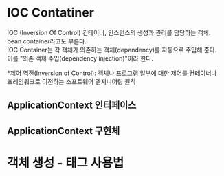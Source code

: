 # IOC Contatiner
IOC (Inversion Of Control) 컨테이너, 인스턴스의 생성과 관리를 담당하는 객체. bean container라고도 부른다.  
IOC Container는 각 객체가 의존하는 객체(dependency)를 자동으로 주입해 준다. 이를 "의존 객체 주입(dependency injection)"이라 한다. 

*제어 역전(Inversion of Control):
객체나 프로그램 일부에 대한 제어를 컨테이너나 프레임워크로 이전하는 소프트웨어 엔지니어링 원칙


## ApplicationContext 인터페이스


## ApplicationContext 구현체

##


# 객체 생성 - <bean> 태그 사용법
